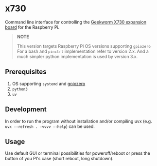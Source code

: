 # x730

Command line interface for controlling the [Geekworm X730 expansion board](https://wiki.geekworm.com/X730) for the Raspberry Pi.

> **NOTE**
> 
> This version targets Raspberry Pi OS versions supporting `gpiozero`  
> For a bash and `pinctrl` implementation refer to version 2.x.
> And a much simpler python implementation is used by version 3.x.


## Prerequisites

1. OS supporting `systemd` and [gpiozero](https://pypi.org/project/gpiozero/)
2. `python3`
3. `uv`


## Development

In order to run the program without installation and/or compiling uvx (e.g. `uvx --refresh . -vvvv --help`) can be used.


## Usage

Use default GUI or terminal possibilities for poweroff/reboot or press the button of you PI's case (short reboot, long shutdown). 

